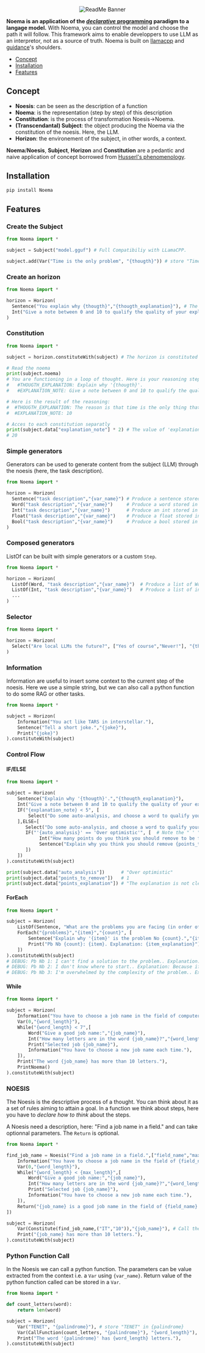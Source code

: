 <p align="center">
  <img src="logoNoema.png" alt="ReadMe Banner"/>
</p>

**Noema is an application of the [*declarative* programming](https://en.wikipedia.org/wiki/Declarative_programming) paradigm to a langage model.** With Noema, you can control the model and choose the path it will follow. This framework aims to enable developpers to use LLM as an interpretor, not as a source of truth. Noema is built on [llamacpp](https://github.com/ggerganov/llama.cpp) and [guidance](https://github.com/guidance-ai/guidance)'s shoulders.

- [Concept](#Concept)
- [Installation](#installation)
- [Features](#features)


## Concept

- **Noesis**: can be seen as the description of a function
- **Noema**: is the representation (step by step) of this description
- **Constitution**: is the process of transformation Noesis->Noema.
- **(Transcendantal) Subject**: the object producing the Noema via the constitution of the noesis. Here, the LLM.
- **Horizon**: the environement of the subject, in other words, a context.

**Noema**/**Noesis**, **Subject**, **Horizon** and **Constitution** are a pedantic and naive application of concept borrowed from [Husserl's phenomenology](https://en.wikipedia.org/wiki/Edmund_Husserl).

## Installation

```bash
pip install Noema
```

## Features

### Create the Subject

```python
from Noema import *

subject = Subject("model.gguf") # Full Compatibiliy with LLamaCPP.

subject.add(Var("Time is the only problem", "{thougth}")) # store "Time is the only problem" in {thougth}
```

### Create an horizon

```python
from Noema import *

horizon = Horizon(
  Sentence("You explain why {thougth}","{thougth_explanation}"), # The sentence produced is stored in {thougth_explanation}
  Int("Give a note between 0 and 10 to qualify the quality of your explanation.","{explanation_note}"), # The model produce an python integer that is stored in {explanation_note}
)
```

### Constitution

```python
from Noema import *

subject = horizon.constituteWith(subject) # The horizon is constituted by the LLM

# Read the noema
print(subject.noema)
# You are functioning in a loop of thought. Here is your reasoning step by step:
#   #THOUGTH_EXPLANATION: Explain why '{thougth}'.
#   #EXPLANATION_NOTE: Give a note between 0 and 10 to qualify the quality of your explanation.

# Here is the result of the reasoning:
#  #THOUGTH_EXPLANATION: The reason is that time is the only thing that is constant and cannot be changed.
#  #EXPLANATION_NOTE: 10

# Acces to each constitution separatly
print(subject.data["explanation_note"] * 2) # The value of 'explanation_note' is an int.
# 20
```

### Simple generators

Generators can be used to generate content from the subject (LLM) through the noesis (here, the task description).

```python
from Noema import *

horizon = Horizon(
  Sentence("task description","{var_name}") # Produce a sentence stored in {var_name}
  Word("task description","{var_name}")     # Produce a word stored in {var_name}
  Int("task description","{var_name}")      # Produce an int stored in {var_name}
  Float("task description","{var_name}")    # Produce a float stored in {var_name}
  Bool("task description","{var_name}")     # Produce a bool stored in {var_name}
)
```

### Composed generators

ListOf can be built with simple generators or a custom `Step`.

```python
from Noema import *

horizon = Horizon(
  ListOf(Word, "task description","{var_name}")  # Produce a list of Word stored in {var_name}
  ListOf(Int, "task description","{var_name}")   # Produce a list of int stored in {var_name}
  ...
)
```

### Selector

```python
from Noema import *

horizon = Horizon(
  Select("Are local LLMs the future?", ["Yes of course","Never!"], "{this_is_the_future}"), # The model can only choose between "Yes of course" and "Never!". 
)
```

### Information

Information are useful to insert some context to the current step of the noesis.
Here we use a simple string, but we can also call a python function to do some RAG or other tasks.

```python
from Noema import *

subject = Horizon(
    Information("You act like TARS in interstellar."),
    Sentence("Tell a short joke.","{joke}"),
    Print("{joke}")
).constituteWith(subject)
```

### Control Flow

#### IF/ELSE

```python
from Noema import *

subject = Horizon(
    Sentence("Explain why '{thougth}'.","{thougth_explanation}"), 
    Int("Give a note between 0 and 10 to qualify the quality of your explanation.","{explanation_note}"), 
    IF("{explanation_note} < 5", [
        Select("Do some auto-analysis, and choose a word to qualify your note", ["Fair","Over optimistic","Neutral"], "{auto_analysis}"),
    ],ELSE=[
       Select("Do some auto-analysis, and choose a word to qualify your note", ["Over optimistic","Neutral"], "{auto_analysis}"),
       IF("'{auto_analysis}' == 'Over optimistic'", [  # Note the " ' " around {auto_analysis}
            Int("How many points do you think you should remove to be fair?","{points_to_remove}"),
            Sentence("Explain why you think you should remove {points_to_remove} points.","{points_explanation}"),
       ])
    ])
).constituteWith(subject)

print(subject.data["auto_analysis"])      # "Over optimistic"
print(subject.data["points_to_remove"])   # 1
print(subject.data["points_explanation"]) # "The explanation is not clear enough, and the note is too high."
```

#### ForEach
```python
from Noema import *

subject = Horizon(
    ListOf(Sentence, "What are the problems you are facing (in order of difficulty)?","{problems}"), # The model produce a list of sentence that is stored in {problems}
    ForEach("{problems}","{item}","{count}", [
        Sentence("Explain why '{item}' is the problem No {count}.","{item_explanation}"), 
        Print("Pb Nb {count}: {item}. Explanation: {item_explanation}") # Print doesn't interfere with the Noema 
    ])
).constituteWith(subject)
# DEBUG: Pb Nb 1: I can't find a solution to the problem.. Explanation: Because if you can't find a solution, you can't make progress.
# DEBUG: Pb Nb 2: I don't know where to start.. Explanation: Because if you don't know where to start, you can't make any progress either.
# DEBUG: Pb Nb 3: I'm overwhelmed by the complexity of the problem.. Explanation: Because if you're overwhelmed, you can't focus on finding a solution or even knowing where to start.
```

#### While
```python
from Noema import *

subject = Horizon(
    Information("You have to choose a job name in the field of computer science."),
    Var(0,"{word_length}"),
    While("{word_length} < 7",[
        Word("Give a good job name:","{job_name}"),
        Int("How many letters are in the word {job_name}?","{word_length}"),
        Print("Selected job {job_name}"),
        Information("You have to choose a new job name each time."),
    ]),
    Print("The word {job_name} has more than 10 letters."),
    PrintNoema()
).constituteWith(subject)
```


### NOESIS

The Noesis is the descriptive process of a thought.
You can think about it as a set of rules aiming to attain a goal.
In a function we think about steps, here you have to *declare how to think* about the steps.

A Noesis need a description, here: "Find a job name in a field." and can take optionnal parameters. 
The `Return` is optional.

```python
from Noema import *

find_job_name = Noesis("Find a job name in a field.",["field_name","max_length"],[
    Information("You have to choose a job name in the field of {field_name}."),
    Var(0,"{word_length}"),
    While("{word_length} < {max_length}",[
        Word("Give a good job name:","{job_name}"),
        Int("How many letters are in the word {job_name}?","{word_length}"),
        Print("Selected job {job_name}"),
        Information("You have to choose a new job name each time."),
    ]),
    Return("{job_name} is a good job name in the field of {field_name}.") #Return value
])

subject = Horizon(
    Var(Constitute(find_job_name,("IT","10")),"{job_name}"), # Call the noesis "find_job_name" with the arguments "IT" and 10 and store the result in {job_name}
    Print("{job_name} has more than 10 letters."),
).constituteWith(subject)
```


### Python Function Call

In the Noesis we can call a python function. 
The parameters can be value extracted from the context i.e. a `Var` using `{var_name}`.
Return value of the python function called can be stored in a `Var`.

```python
from Noema import *

def count_letters(word):
    return len(word)

subject = Horizon(
    Var("TENET", "{palindrome}"), # store "TENET" in {palindrome}
    Var(CallFunction(count_letters, "{palindrome}"), "{word_length}"), # store the result of the function count_letters in {word_length}
    Print("The word '{palindrome}' has {word_length} letters."),
).constituteWith(subject)
```
